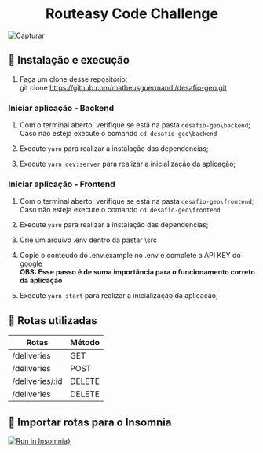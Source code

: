 
<h1 align="center">
  Routeasy Code Challenge
</h1>
 
![Capturar](https://user-images.githubusercontent.com/27836893/93636351-26ed0900-f9ca-11ea-82be-be32309a9470.PNG)


## :construction_worker: Instalação e execução
1. Faça um clone desse repositório;</br>
   git clone https://github.com/matheusguermandi/desafio-geo.git
   
### Iniciar aplicação - Backend
1. Com o terminal aberto, verifique se está na pasta `desafio-geo\backend`;</br>
   Caso não esteja execute o comando `cd desafio-geo\backend`
   
2. Execute `yarn` para realizar a instalação das dependencias;

3. Execute `yarn dev:server` para realizar a inicialização da aplicação;

### Iniciar aplicação - Frontend
1. Com o terminal aberto, verifique se está na pasta `desafio-geo\frontend`;</br>
   Caso não esteja execute o comando `cd desafio-geo\frontend`
   
2. Execute `yarn` para realizar a instalação das dependencias;

3. Crie um arquivo .env dentro da pastar \src 

4. Copie o conteudo do .env.example no .env e complete a API KEY do google</br>
   **OBS: Esse passo é de suma importância para o funcionamento correto da aplicação**

5. Execute `yarn start` para realizar a inicialização da aplicação;

## 📝 Rotas utilizadas
Rotas | Método 
------|--------
/deliveries| GET
/deliveries| POST
/deliveries/:id| DELETE
/deliveries| DELETE

## 🚀 Importar rotas para o Insomnia
[![Run in Insomnia}](https://insomnia.rest/images/run.svg)](https://insomnia.rest/run/?label=DESAFIO%20ROUTEASY&uri=https%3A%2F%2Fraw.githubusercontent.com%2Fmatheusguermandi%2Fdesafio-geo%2Fmaster%2Fbackend%2Finsomnia.json%3Ftoken%3DAGUMDXKWK3IUAL5P4SS4W6C7LOUIW)

